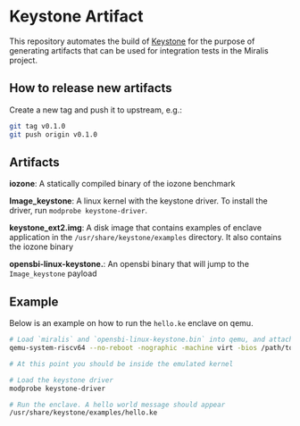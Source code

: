 # Keystone Artifact

This repository automates the build of [Keystone](https://keystone-enclave.org/) for the purpose of generating artifacts that can be used for integration tests in the Miralis project.

## How to release new artifacts

Create a new tag and push it to upstream, e.g.:

```sh
git tag v0.1.0
git push origin v0.1.0
```

## Artifacts

**iozone**: A statically compiled binary of the iozone benchmark

**Image_keystone**: A linux kernel with the keystone driver. To install the driver, run `modprobe keystone-driver`.

**keystone_ext2.img**: A disk image that contains examples of enclave application in the `/usr/share/keystone/examples` directory. It also contains the iozone binary

**opensbi-linux-keystone.**: An opensbi binary that will jump to the `Image_keystone` payload


## Example
Below is an example on how to run the `hello.ke` enclave on qemu.


```sh
# Load `miralis` and `opensbi-linux-keystone.bin` into qemu, and attach the `keystone_ext2.img` disk image.
qemu-system-riscv64 --no-reboot -nographic -machine virt -bios /path/to/miralis.img -device loader,file=/path/to/opensbi-linux-keystone.bin,addr=0x80200000,force-raw=on -smp 1 -drive file=path/to/keystone_ext2.img,format=raw,id=hd0 -device virtio-blk-device,drive=hd0 -device virtio-net-device

# At this point you should be inside the emulated kernel

# Load the keystone driver
modprobe keystone-driver

# Run the enclave. A hello world message should appear
/usr/share/keystone/examples/hello.ke

```
